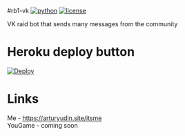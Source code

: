 #rb1-vk
[![python](https://img.shields.io/badge/language-python-blue)](https://en.wikipedia.org/wiki/Python_(programming_language)) 
[![license](https://img.shields.io/github/license/arturyudin/rb1-vk)](https://en.wikipedia.org/wiki/GNU_General_Public_License#Version_3)

VK raid bot that sends many messages from the community

# Heroku deploy button
[![Deploy](https://www.herokucdn.com/deploy/button.svg)](https://heroku.com/deploy?template=https://github.com/arturyudin/rb1-vk)
# Links
Me - https://arturyudin.site/itsme <br>
YouGame - coming soon

